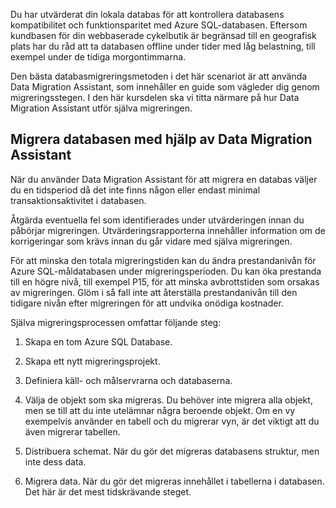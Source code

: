 Du har utvärderat din lokala databas för att kontrollera databasens kompatibilitet och funktionsparitet med Azure SQL-databasen. Eftersom kundbasen för din webbaserade cykelbutik är begränsad till en geografisk plats har du råd att ta databasen offline under tider med låg belastning, till exempel under de tidiga morgontimmarna.

Den bästa databasmigreringsmetoden i det här scenariot är att använda Data Migration Assistant, som innehåller en guide som vägleder dig genom migreringsstegen. I den här kursdelen ska vi titta närmare på hur Data Migration Assistant utför själva migreringen.

## <a name="migrate-the-database-using-data-migration-assistant"></a>Migrera databasen med hjälp av Data Migration Assistant

När du använder Data Migration Assistant för att migrera en databas väljer du en tidsperiod då det inte finns någon eller endast minimal transaktionsaktivitet i databasen.

Åtgärda eventuella fel som identifierades under utvärderingen innan du påbörjar migreringen. Utvärderingsrapporterna innehåller information om de korrigeringar som krävs innan du går vidare med själva migreringen.

För att minska den totala migreringstiden kan du ändra prestandanivån för Azure SQL-måldatabasen under migreringsperioden. Du kan öka prestanda till en högre nivå, till exempel P15, för att minska avbrottstiden som orsakas av migreringen. Glöm i så fall inte att återställa prestandanivån till den tidigare nivån efter migreringen för att undvika onödiga kostnader.

Själva migreringsprocessen omfattar följande steg:

1. Skapa en tom Azure SQL Database.

1. Skapa ett nytt migreringsprojekt.

1. Definiera käll- och målservrarna och databaserna.

1. Välja de objekt som ska migreras. Du behöver inte migrera alla objekt, men se till att du inte utelämnar några beroende objekt. Om en vy exempelvis använder en tabell och du migrerar vyn, är det viktigt att du även migrerar tabellen.

1. Distribuera schemat. När du gör det migreras databasens struktur, men inte dess data.

1. Migrera data. När du gör det migreras innehållet i tabellerna i databasen. Det här är det mest tidskrävande steget.
